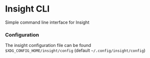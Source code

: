 
# Insight CLI

Simple command line interface for Insight

### Configuration

The insight configuration file can be found `$XDG_CONFIG_HOME/insight/config` (default `~/.config/insight/config`)
